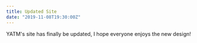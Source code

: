 ```yaml
---
title: Updated Site
date: "2019-11-08T19:30:00Z"
---
```


YATM's site has finally be updated, I hope everyone enjoys the new design!
